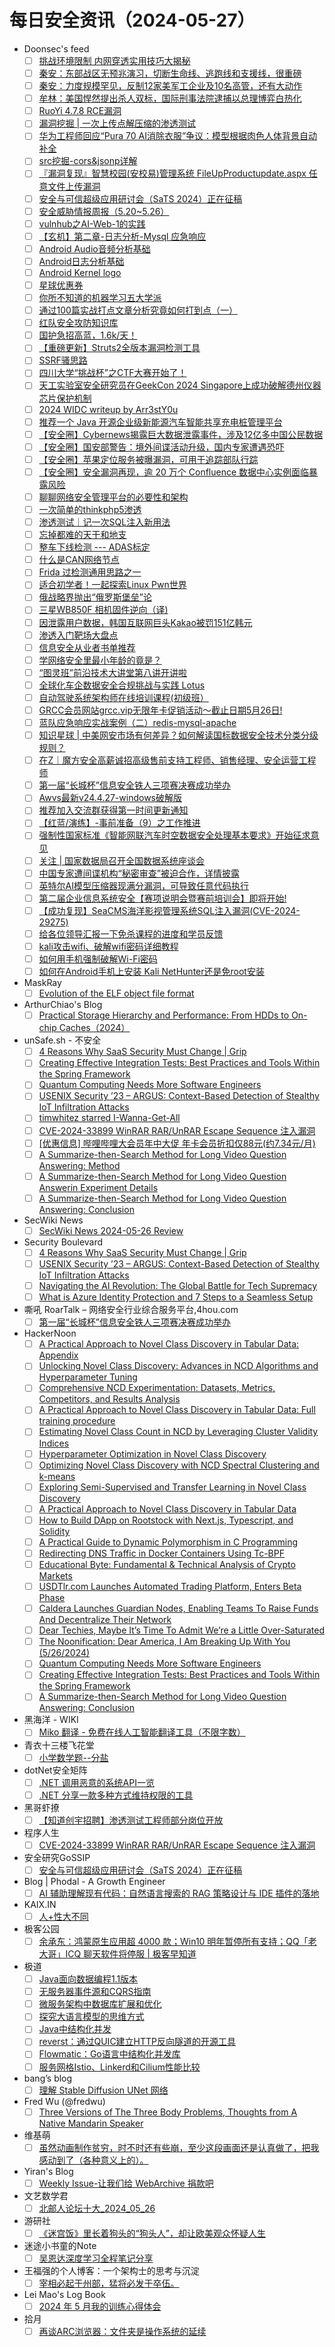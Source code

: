 # 每日安全资讯（2024-05-27）

- Doonsec's feed
  - [ ] [挑战环境限制 内网穿透实用技巧大揭秘](https://mp.weixin.qq.com/s?__biz=MzU4NDY3MTk2NQ==&mid=2247489883&idx=1&sn=d035493d1eb6cb07fef22403917dc5cc)
  - [ ] [秦安：东部战区无预兆演习，切断生命线、逃跑线和支援线，很重磅](https://mp.weixin.qq.com/s?__biz=MzA5MDg1MDUyMA==&mid=2650470032&idx=1&sn=109458585a0f3b1de32174b46403b4e7)
  - [ ] [秦安：力度规模罕见，反制12家美军工企业及10名高管，还有大动作](https://mp.weixin.qq.com/s?__biz=MzA5MDg1MDUyMA==&mid=2650470032&idx=2&sn=4f1c9cc36a178b7bd2bab4121570da42)
  - [ ] [牟林：美国悍然提出杀人双标，国际刑事法院逮捕以总理博弈白热化](https://mp.weixin.qq.com/s?__biz=MzA5MDg1MDUyMA==&mid=2650470032&idx=3&sn=404b1bfaec32c0b71fcdbf23de605de8)
  - [ ] [RuoYi 4.7.8 RCE漏洞](https://mp.weixin.qq.com/s?__biz=MjM5MTg0Nzk5Nw==&mid=2247484694&idx=1&sn=41fb3a356a0bcf99887549a8b9345d93)
  - [ ] [漏洞挖掘 | 一次上传点解压缩的渗透测试](https://mp.weixin.qq.com/s?__biz=MzkxNjMwNDUxNg==&mid=2247485511&idx=1&sn=c272f84fd8e7c6d2b159562bfce81b23)
  - [ ] [华为工程师回应“Pura 70 AI消除衣服”争议：模型根据肉色人体背景自动补全](https://mp.weixin.qq.com/s?__biz=MzIyMDEzMTA2MQ==&mid=2651166743&idx=1&sn=0ec0a3cc7d2548d8ef8ceb74197e8fd2)
  - [ ] [src挖掘-cors&jsonp详解](https://mp.weixin.qq.com/s?__biz=MzkxNDY0NjY3MQ==&mid=2247484768&idx=1&sn=7867074be7c9496fe0cb3a87dd748a52)
  - [ ] [『漏洞复现』智慧校园(安校易)管理系统 FileUpProductupdate.aspx 任意文件上传漏洞](https://mp.weixin.qq.com/s?__biz=MzkyNDY3MTY3MA==&mid=2247484390&idx=1&sn=594e1069c5707fd19d0e8c2a3d5060d4)
  - [ ] [安全与可信超级应用研讨会（SaTS 2024）正在征稿](https://mp.weixin.qq.com/s?__biz=Mzg5ODUxMzg0Ng==&mid=2247498090&idx=1&sn=329fb6d5edebb3159005e28e85f3249f)
  - [ ] [安全威胁情报周报（5.20~5.26）](https://mp.weixin.qq.com/s?__biz=Mzg5MTc3ODY4Mw==&mid=2247505936&idx=1&sn=11a8e5b12e3ec06c245e8b95090da325)
  - [ ] [vulnhub之AI-Web-1的实践](https://mp.weixin.qq.com/s?__biz=MzA3MjM5MDc2Nw==&mid=2650748450&idx=1&sn=90b8df0663853bfe183f7f2a5aa01439)
  - [ ] [【玄机】第二章-日志分析-Mysql 应急响应](https://mp.weixin.qq.com/s?__biz=MzkzNTY0NzU3Mw==&mid=2247483842&idx=1&sn=a036ae8d98583203cc4af1dae18c2521)
  - [ ] [Android Audio音频分析基础](https://mp.weixin.qq.com/s?__biz=Mzg2NzUzNzk1Mw==&mid=2247496859&idx=1&sn=74cefbf3f6c1ad984c5f8310be868953)
  - [ ] [Android日志分析基础](https://mp.weixin.qq.com/s?__biz=Mzg2NzUzNzk1Mw==&mid=2247496859&idx=2&sn=db40a815a201b8aa389271bb4bc8daa3)
  - [ ] [Android Kernel logo](https://mp.weixin.qq.com/s?__biz=Mzg2NzUzNzk1Mw==&mid=2247496859&idx=3&sn=897bf59f0f8e85a0318557d171cbb42e)
  - [ ] [星球优惠券](https://mp.weixin.qq.com/s?__biz=Mzg2NzUzNzk1Mw==&mid=2247496859&idx=4&sn=a41c38a993c7721d0a9acc324ca8dcc9)
  - [ ] [你所不知道的机器学习五大学派](https://mp.weixin.qq.com/s?__biz=MzI3NzM5NDA0NA==&mid=2247487921&idx=1&sn=8c03916bb506f9bcdf1e0d54591c9579)
  - [ ] [通过100篇实战打点文章分析究竟如何打到点（一）](https://mp.weixin.qq.com/s?__biz=Mzg2ODYxMzY3OQ==&mid=2247512452&idx=1&sn=c5e0417176dd1b02f092347476e065c1)
  - [ ] [红队安全攻防知识库](https://mp.weixin.qq.com/s?__biz=Mzg2ODYxMzY3OQ==&mid=2247512452&idx=2&sn=f58d9184f50ec0990ddf48545ab39ed7)
  - [ ] [国护急招高蓝，1.6k/天！](https://mp.weixin.qq.com/s?__biz=MzIxOTQ1OTY4OQ==&mid=2247484910&idx=1&sn=24c091fd21afdff1ed1106d6c218f6c8)
  - [ ] [【重磅更新】Struts2全版本漏洞检测工具](https://mp.weixin.qq.com/s?__biz=MzkzOTY1MzcyOQ==&mid=2247488109&idx=1&sn=8861db4430d3c4d0129a5e56d8381caa)
  - [ ] [SSRF骚思路](https://mp.weixin.qq.com/s?__biz=MzIzMTIzNTM0MA==&mid=2247494781&idx=1&sn=da474667793767bc5ab931fde0fa09f1)
  - [ ] [四川大学“挑战杯”之CTF大赛开始了！](https://mp.weixin.qq.com/s?__biz=MzUxNDk1ODUxMw==&mid=2247486311&idx=1&sn=299d32ba6caf881826180b4df9e8d8a7)
  - [ ] [天工实验室安全研究员在GeekCon 2024 Singapore上成功破解德州仪器芯片保护机制](https://mp.weixin.qq.com/s?__biz=Mzk0OTU2ODQ4Mw==&mid=2247485272&idx=1&sn=c9168b5ed9436bf63259fd1382e8ff07)
  - [ ] [2024 WIDC writeup by Arr3stY0u](https://mp.weixin.qq.com/s?__biz=Mzg4MjcxMTAwMQ==&mid=2247488217&idx=1&sn=9e70bf46045d10985b8bb2d5111ded43)
  - [ ] [推荐一个 Java 开源企业级新能源汽车智能共享充电桩管理平台](https://mp.weixin.qq.com/s?__biz=MjM5OTA4MzA0MA==&mid=2454934087&idx=1&sn=b7811a6f6229e4686388bb73854d3f04)
  - [ ] [【安全圈】Cybernews揭露巨大数据泄露事件，涉及12亿多中国公民数据](https://mp.weixin.qq.com/s?__biz=MzIzMzE4NDU1OQ==&mid=2652060568&idx=1&sn=4f51886497290dbf2f491400f1b6fcb0)
  - [ ] [【安全圈】国安部警告：境外间谍活动升级，国内专家遭遇恐吓](https://mp.weixin.qq.com/s?__biz=MzIzMzE4NDU1OQ==&mid=2652060568&idx=2&sn=76e32ba6f619fa3cf4eab5422cf5d4cf)
  - [ ] [【安全圈】苹果定位服务被曝漏洞，可用于追踪部队行踪](https://mp.weixin.qq.com/s?__biz=MzIzMzE4NDU1OQ==&mid=2652060568&idx=3&sn=443baf691158d8592a60269c80799312)
  - [ ] [【安全圈】安全漏洞再现，逾 20 万个 Confluence 数据中心实例面临暴露风险](https://mp.weixin.qq.com/s?__biz=MzIzMzE4NDU1OQ==&mid=2652060568&idx=4&sn=c31b7000ca1726455c9fbac5c8545662)
  - [ ] [聊聊网络安全管理平台的必要性和架构](https://mp.weixin.qq.com/s?__biz=MzI4NzA1Nzg5OA==&mid=2247484995&idx=1&sn=38e7f1ad37ac8af05de567fd053258ac)
  - [ ] [一次简单的thinkphp5渗透](https://mp.weixin.qq.com/s?__biz=MzUzNDMyNjI3Mg==&mid=2247486710&idx=1&sn=4c166e533da219ecd889f174e77aa5b8)
  - [ ] [渗透测试｜记一次SQL注入新用法](https://mp.weixin.qq.com/s?__biz=MzkwODM3NjIxOQ==&mid=2247500383&idx=1&sn=c028303833068a30ae5e4d7b22bc9f05)
  - [ ] [忘掉都难的天干和地支](https://mp.weixin.qq.com/s?__biz=Mzg4MzgwMDE2Mw==&mid=2247487653&idx=1&sn=78083d1cfc2d12273e9141f104efa022)
  - [ ] [整车下线检测 --- ADAS标定](https://mp.weixin.qq.com/s?__biz=MzIzOTc2OTAxMg==&mid=2247538097&idx=1&sn=f2c27e54c597db1507e17091ca3bdba6)
  - [ ] [什么是CAN网络节点](https://mp.weixin.qq.com/s?__biz=MzIzOTc2OTAxMg==&mid=2247538097&idx=2&sn=4e48307e8485912f0c9d86c67ffe2b2a)
  - [ ] [Frida 过检测通用思路之一](https://mp.weixin.qq.com/s?__biz=MjM5NTc2MDYxMw==&mid=2458555503&idx=1&sn=78655315206fbf7f6c3765a7dcf21f3e)
  - [ ] [适合初学者！一起探索Linux Pwn世界](https://mp.weixin.qq.com/s?__biz=MjM5NTc2MDYxMw==&mid=2458555503&idx=2&sn=c27f7764d4951a631ec2c506106ab34c)
  - [ ] [俄战略界抛出“俄罗斯堡垒”论](https://mp.weixin.qq.com/s?__biz=MzI1OTExNDY1NQ==&mid=2651613009&idx=1&sn=65d626789916d1cad22bce01cd05b446)
  - [ ] [三星WB850F 相机固件逆向（译)](https://mp.weixin.qq.com/s?__biz=MzU4OTk0NDMzOA==&mid=2247484525&idx=1&sn=8c18e9d6e7dfd8239b386280de61122d)
  - [ ] [因泄露用户数据，韩国互联网巨头Kakao被罚151亿韩元](https://mp.weixin.qq.com/s?__biz=MzIxMDIwODM2MA==&mid=2653929969&idx=1&sn=f198f8626178e9219afa810cffea84f3)
  - [ ] [渗透入门靶场大盘点](https://mp.weixin.qq.com/s?__biz=MzkyNTUyNTE5OA==&mid=2247485238&idx=1&sn=5c8dd5501de45ce334c0606af63c4870)
  - [ ] [信息安全从业者书单推荐](https://mp.weixin.qq.com/s?__biz=MzkxMzMyNzMyMA==&mid=2247557463&idx=1&sn=a669100b5edc90e738f816c89e029127)
  - [ ] [学网络安全里最小年龄的竟是？](https://mp.weixin.qq.com/s?__biz=MzkxMzMyNzMyMA==&mid=2247557463&idx=2&sn=01eea11baa2a67f93e4d2280a70e438c)
  - [ ] [“图灵班”前沿技术大讲堂第八讲开讲啦](https://mp.weixin.qq.com/s?__biz=Mzk0MDMwNjU3Ng==&mid=2247484219&idx=1&sn=43fa06db340c559fde946a08ad61c6c1)
  - [ ] [全球化车企数据安全合规挑战与实践 Lotus](https://mp.weixin.qq.com/s?__biz=MzU2MDk1Nzg2MQ==&mid=2247609351&idx=1&sn=c85ae07bf30bb419f0006e8b062f0cb5)
  - [ ] [自动驾驶系统架构师在线培训课程(初级班）](https://mp.weixin.qq.com/s?__biz=MzU2MDk1Nzg2MQ==&mid=2247609351&idx=2&sn=d8b2fcf0a296bdf85e0b34461110fa2d)
  - [ ] [GRCC会员网站grcc.vip无限年卡促销活动～截止日期5月26日!](https://mp.weixin.qq.com/s?__biz=MzU2MDk1Nzg2MQ==&mid=2247609351&idx=3&sn=3e055c1a9a97d9bcfb0e39c8ba088e3b)
  - [ ] [蓝队应急响应实战案例（二）redis-mysql-apache](https://mp.weixin.qq.com/s?__biz=Mzg5MzMzNTUzMA==&mid=2247484809&idx=1&sn=d88864b9976f92976e67488e294200b4)
  - [ ] [知识星球 | 中美网安市场有何差异？如何解读国标数据安全技术分类分级规则？](https://mp.weixin.qq.com/s?__biz=MzU5ODgzNTExOQ==&mid=2247622141&idx=1&sn=8a13bf9ba74523561fa1d3e719247842)
  - [ ] [在Z｜魔方安全高薪诚招高级售前支持工程师、销售经理、安全运营工程师](https://mp.weixin.qq.com/s?__biz=MzU5ODgzNTExOQ==&mid=2247622141&idx=2&sn=e3bc077632c526c03e9c107444b48c79)
  - [ ] [第一届“长城杯”信息安全铁人三项赛决赛成功举办](https://mp.weixin.qq.com/s?__biz=MzU5ODgzNTExOQ==&mid=2247622141&idx=3&sn=69e71116be1a223d14bc17d5ce816b87)
  - [ ] [Awvs最新v24.4.27-windows破解版](https://mp.weixin.qq.com/s?__biz=Mzg5NTYwMDIyOA==&mid=2247504481&idx=1&sn=5aa3414e2835cf4a5ab7b6bace390481)
  - [ ] [推荐加入交流群获得第一时间更新通知](https://mp.weixin.qq.com/s?__biz=Mzg5NTYwMDIyOA==&mid=2247504481&idx=2&sn=3a1ddaadd6ae6a308f6623df14382a9d)
  - [ ] [【红蓝/演练】-事前准备（9）之工作推进](https://mp.weixin.qq.com/s?__biz=MzI1OTUyMTI2MQ==&mid=2247484501&idx=1&sn=8df3977d19c91021e10ddc9966713374)
  - [ ] [强制性国家标准《智能网联汽车时空数据安全处理基本要求》开始征求意见](https://mp.weixin.qq.com/s?__biz=MzI5NTM4OTQ5Mg==&mid=2247623165&idx=1&sn=ee5266dcfdf0c57d4cb79c4590610c1f)
  - [ ] [关注 | 国家数据局召开全国数据系统座谈会](https://mp.weixin.qq.com/s?__biz=MzI5NTM4OTQ5Mg==&mid=2247623165&idx=2&sn=efcad6bdd66eb05ef844a2019b401474)
  - [ ] [中国专家遭间谍机构“秘密审查”被迫合作，详情披露](https://mp.weixin.qq.com/s?__biz=MzI5NTM4OTQ5Mg==&mid=2247623165&idx=3&sn=e0e90dfdd9f8fe8b2b4fc3001ec1826c)
  - [ ] [英特尔AI模型压缩器现满分漏洞，可导致任意代码执行](https://mp.weixin.qq.com/s?__biz=MzI5NTM4OTQ5Mg==&mid=2247623165&idx=4&sn=85e1131c369cdb8314c7c581f7b46960)
  - [ ] [第二届企业信息系统安全【赛项说明会暨赛前培训会】即将开始!](https://mp.weixin.qq.com/s?__biz=MzU1NTYxMjA5MA==&mid=2247501442&idx=1&sn=c8197c5af7e54dc6ef30aeeb16d4d801)
  - [ ] [【成功复现】SeaCMS海洋影视管理系统SQL注入漏洞(CVE-2024-29275)](https://mp.weixin.qq.com/s?__biz=MzU2NDgzOTQzNw==&mid=2247501700&idx=1&sn=3481e567a5490fdbc8a55232de4c7dbc)
  - [ ] [给各位领导汇报一下免杀课程的进度和学员反馈](https://mp.weixin.qq.com/s?__biz=Mzg5OTg1MDk0Mw==&mid=2247484615&idx=1&sn=b59be5aa4d981e25e48528cdcdd60c16)
  - [ ] [kali攻击wifi、破解wifi密码详细教程](https://mp.weixin.qq.com/s?__biz=MzI2OTk4MTA3Ng==&mid=2247490772&idx=1&sn=f30459549b61d6a623046ce489c87196)
  - [ ] [如何用手机强制破解Wi-Fi密码](https://mp.weixin.qq.com/s?__biz=MzI2OTk4MTA3Ng==&mid=2247490772&idx=2&sn=18212ea8383c58f8fedc96792c98345f)
  - [ ] [如何在Android手机上安装 Kali NetHunter还是免root安装](https://mp.weixin.qq.com/s?__biz=MzI2OTk4MTA3Ng==&mid=2247490772&idx=3&sn=55b2ecc20cbaeb21d97adb856d9c8600)
- MaskRay
  - [ ] [Evolution of the ELF object file format](https://maskray.me/blog/2024-05-26-evolution-of-elf-object-file-format)
- ArthurChiao's Blog
  - [ ] [Practical Storage Hierarchy and Performance: From HDDs to On-chip Caches（2024）](https://arthurchiao.github.io/blog/practical-storage-hierarchy/)
- unSafe.sh - 不安全
  - [ ] [4 Reasons Why SaaS Security Must Change | Grip](https://buaq.net/go-241653.html)
  - [ ] [Creating Effective Integration Tests: Best Practices and Tools Within the Spring Framework](https://buaq.net/go-241647.html)
  - [ ] [Quantum Computing Needs More Software Engineers](https://buaq.net/go-241646.html)
  - [ ] [USENIX Security ’23 – ARGUS: Context-Based Detection of Stealthy IoT Infiltration Attacks](https://buaq.net/go-241642.html)
  - [ ] [timwhitez starred I-Wanna-Get-All](https://buaq.net/go-241641.html)
  - [ ] [CVE-2024-33899 WinRAR RAR/UnRAR Escape Sequence 注入漏洞](https://buaq.net/go-241630.html)
  - [ ] [[优惠信息] 哔哩哔哩大会员年中大促 年卡会员折扣仅88元(约7.34元/月)](https://buaq.net/go-241631.html)
  - [ ] [A Summarize-then-Search Method for Long Video Question Answering: Method](https://buaq.net/go-241649.html)
  - [ ] [A Summarize-then-Search Method for Long Video Question Answerin Experiment Details](https://buaq.net/go-241650.html)
  - [ ] [A Summarize-then-Search Method for Long Video Question Answering: Conclusion](https://buaq.net/go-241648.html)
- SecWiki News
  - [ ] [SecWiki News 2024-05-26 Review](http://www.sec-wiki.com/?2024-05-26)
- Security Boulevard
  - [ ] [4 Reasons Why SaaS Security Must Change | Grip](https://securityboulevard.com/2024/05/4-reasons-why-saas-security-must-change-grip/)
  - [ ] [USENIX Security ’23 – ARGUS: Context-Based Detection of Stealthy IoT Infiltration Attacks](https://securityboulevard.com/2024/05/usenix-security-23-argus-context-based-detection-of-stealthy-iot-infiltration-attacks/)
  - [ ] [Navigating the AI Revolution: The Global Battle for Tech Supremacy](https://securityboulevard.com/2024/05/navigating-the-ai-revolution-the-global-battle-for-tech-supremacy/)
  - [ ] [What is Azure Identity Protection and 7 Steps to a Seamless Setup](https://securityboulevard.com/2024/05/what-is-azure-identity-protection-and-7-steps-to-a-seamless-setup/)
- 嘶吼 RoarTalk – 网络安全行业综合服务平台,4hou.com
  - [ ] [第一届“长城杯”信息安全铁人三项赛决赛成功举办](https://www.4hou.com/posts/NKZD)
- HackerNoon
  - [ ] [A Practical Approach to Novel Class Discovery in Tabular Data: Appendix](https://hackernoon.com/a-practical-approach-to-novel-class-discovery-in-tabular-data-appendix?source=rss)
  - [ ] [Unlocking Novel Class Discovery: Advances in NCD Algorithms and Hyperparameter Tuning](https://hackernoon.com/unlocking-novel-class-discovery-advances-in-ncd-algorithms-and-hyperparameter-tuning?source=rss)
  - [ ] [Comprehensive NCD Experimentation: Datasets, Metrics, Competitors, and Results Analysis](https://hackernoon.com/comprehensive-ncd-experimentation-datasets-metrics-competitors-and-results-analysis?source=rss)
  - [ ] [A Practical Approach to Novel Class Discovery in Tabular Data: Full training procedure](https://hackernoon.com/a-practical-approach-to-novel-class-discovery-in-tabular-data-full-training-procedure?source=rss)
  - [ ] [Estimating Novel Class Count in NCD by Leveraging Cluster Validity Indices](https://hackernoon.com/estimating-novel-class-count-in-ncd-by-leveraging-cluster-validity-indices?source=rss)
  - [ ] [Hyperparameter Optimization in Novel Class Discovery](https://hackernoon.com/hyperparameter-optimization-in-novel-class-discovery?source=rss)
  - [ ] [Optimizing Novel Class Discovery with NCD Spectral Clustering and k-means](https://hackernoon.com/optimizing-novel-class-discovery-with-ncd-spectral-clustering-and-k-means?source=rss)
  - [ ] [Exploring Semi-Supervised and Transfer Learning in Novel Class Discovery](https://hackernoon.com/exploring-semi-supervised-and-transfer-learning-in-novel-class-discovery?source=rss)
  - [ ] [A Practical Approach to Novel Class Discovery in Tabular Data](https://hackernoon.com/a-practical-approach-to-novel-class-discovery-in-tabular-data?source=rss)
  - [ ] [How to Build DApp on Rootstock with Next.js, Typescript, and Solidity](https://hackernoon.com/how-to-build-dapp-on-rootstock-with-nextjs-typescript-and-solidity?source=rss)
  - [ ] [A Practical Guide to Dynamic Polymorphism in C Programming](https://hackernoon.com/a-practical-guide-to-dynamic-polymorphism-in-c-programming?source=rss)
  - [ ] [Redirecting DNS Traffic in Docker Containers Using Tc-BPF](https://hackernoon.com/redirecting-dns-traffic-in-docker-containers-using-tc-bpf?source=rss)
  - [ ] [Educational Byte: Fundamental & Technical Analysis of Crypto Markets](https://hackernoon.com/educational-byte-fundamental-and-technical-analysis-of-crypto-markets?source=rss)
  - [ ] [USDTlr.com Launches Automated Trading Platform, Enters Beta Phase](https://hackernoon.com/usdtlrcom-launches-automated-trading-platform-enters-beta-phase?source=rss)
  - [ ] [Caldera Launches Guardian Nodes, Enabling Teams To Raise Funds And Decentralize Their Network](https://hackernoon.com/caldera-launches-guardian-nodes-enabling-teams-to-raise-funds-and-decentralize-their-network?source=rss)
  - [ ] [Dear Techies, Maybe It’s Time To Admit We’re a Little Over-Saturated](https://hackernoon.com/dear-techies-maybe-its-time-to-admit-were-a-little-over-saturated?source=rss)
  - [ ] [The Noonification: Dear America, I Am Breaking Up With You (5/26/2024)](https://hackernoon.com/5-26-2024-noonification?source=rss)
  - [ ] [Quantum Computing Needs More Software Engineers](https://hackernoon.com/quantum-computing-needs-more-software-engineers?source=rss)
  - [ ] [Creating Effective Integration Tests: Best Practices and Tools Within the Spring Framework](https://hackernoon.com/creating-effective-integration-tests-best-practices-and-tools-within-the-spring-framework?source=rss)
  - [ ] [A Summarize-then-Search Method for Long Video Question Answering: Conclusion](https://hackernoon.com/a-summarize-then-search-method-for-long-video-question-answering-conclusion?source=rss)
- 黑海洋 - WIKI
  - [ ] [Miko 翻译 - 免费在线人工智能翻译工具（不限字数）](https://www.upx8.com/4174)
- 青衣十三楼飞花堂
  - [ ] [小学数学题--分盐](https://mp.weixin.qq.com/s?__biz=MzUzMjQyMDE3Ng==&mid=2247487432&idx=1&sn=314e3768a6273d0c449ca30c83d3720b&chksm=fab2ccf7cdc545e19504e733ec7a871da8a3e82d3a4119e14243d2b727f82392ec00b478514f&scene=58&subscene=0#rd)
- dotNet安全矩阵
  - [ ] [.NET 调用恶意的系统API一览](https://mp.weixin.qq.com/s?__biz=MzUyOTc3NTQ5MA==&mid=2247492124&idx=1&sn=f285290dcda2cf781d14b58d35bc31c7&chksm=fa594cf1cd2ec5e72c36c5070735dc71ba9e1f45620062e3c5caad1d7f6163c7d01b4a6592ea&scene=58&subscene=0#rd)
  - [ ] [.NET 分享一款多种方式维持权限的工具](https://mp.weixin.qq.com/s?__biz=MzUyOTc3NTQ5MA==&mid=2247492124&idx=2&sn=ac3929c67ec39d3b86692972dd1a247c&chksm=fa594cf1cd2ec5e75717497be0cb028afa02ce92e33c5eb9c998e09055d07f317d528e6f05bf&scene=58&subscene=0#rd)
- 黑哥虾撩
  - [ ] [【知道创宇招聘】渗透测试工程师部分岗位开放](https://mp.weixin.qq.com/s?__biz=Mzg5OTU1NTEwMg==&mid=2247484110&idx=1&sn=c6a57f65e6344d4c1b8a4d76922358ba&chksm=c050c8bff72741a962ea5af3e7b8724f57655ebfe55a7dc6388a64f86865266ed6d8db2d035d&scene=58&subscene=0#rd)
- 程序人生
  - [ ] [CVE-2024-33899 WinRAR RAR/UnRAR Escape Sequence 注入漏洞](https://programlife.net/2024/05/26/cve-2024-33899-winrar-escape-sequence-injection-vulnerability/)
- 安全研究GoSSIP
  - [ ] [安全与可信超级应用研讨会（SaTS 2024）正在征稿](https://mp.weixin.qq.com/s?__biz=Mzg5ODUxMzg0Ng==&mid=2247498090&idx=1&sn=329fb6d5edebb3159005e28e85f3249f&chksm=c063d7b3f7145ea55d99ad3885561b57c510ba8afadb687de776e360b7b8cefd5dfd241d8900&scene=58&subscene=0#rd)
- Blog | Phodal - A Growth Engineer
  - [ ] [AI 辅助理解现有代码：自然语言搜索的 RAG 策略设计与 IDE 插件的落地](http://www.phodal.com/blog/ai-assistant-understanding-codebase/)
- KAIX.IN
  - [ ] [人+性大不同](https://kaix.in/2024/0526-risque-usiness/)
- 极客公园
  - [ ] [余承东：鸿蒙原生应用超 4000 款；Win10 明年暂停所有支持；QQ「老大哥」ICQ 聊天软件将停服 | 极客早知道](https://mp.weixin.qq.com/s?__biz=MTMwNDMwODQ0MQ==&mid=2653042466&idx=1&sn=465e42011bb412ddcbae29ec30f1353d&chksm=7e574a944920c382d47028de7a3df38d6c32ad489c9816b1e3d8a4be95afb42bb67688be0f9e&scene=58&subscene=0#rd)
- 极道
  - [ ] [Java面向数据编程1.1版本](https://www.jdon.com/73825.html)
  - [ ] [无服务器事件源和CQRS指南](https://www.jdon.com/73824.html)
  - [ ] [微服务架构中数据库扩展和优化](https://www.jdon.com/73823.html)
  - [ ] [探究大语言模型的思维方式](https://www.jdon.com/73822.html)
  - [ ] [Java中结构化并发](https://www.jdon.com/73821.html)
  - [ ] [reverst：通过QUIC建立HTTP反向隧道的开源工具](https://www.jdon.com/73820.html)
  - [ ] [Flowmatic：Go语言中结构化并发库](https://www.jdon.com/73819.html)
  - [ ] [服务网格Istio、Linkerd和Cilium性能比较](https://www.jdon.com/73818.html)
- bang’s blog
  - [ ] [理解 Stable Diffusion UNet 网络](http://blog.cnbang.net/tech/3823/)
- Fred Wu (@fredwu)
  - [ ] [Three Versions of The Three Body Problems, Thoughts from A Native Mandarin Speaker](http://persumi.com/u/fredwu/p/three-versions-of-the-three-body-problems-thoughts-from-a-native-mandarin-speaker)
- 维基萌
  - [ ] [虽然动画制作贫穷，时不时还有些崩，至少这段画面还是认真做了，把我感动到了（各种意义上的）。](https://www.wikimoe.com/post/nny9mreg)
- Yiran's Blog
  - [ ] [Weekly Issue-让我们给 WebArchive 捐款吧](https://zdyxry.github.io/2024/05/26/Weekly-Issue-%E8%AE%A9%E6%88%91%E4%BB%AC%E7%BB%99-WebArchive-%E6%8D%90%E6%AC%BE%E5%90%A7/)
- 文艺数学君
  - [ ] [北邮人论坛十大_2024_05_26](https://mathpretty.com/17130.html)
- 游研社
  - [ ] [《迷宫饭》里长着狗头的“狗头人”，却让欧美观众怀疑人生](https://www.yystv.cn/p/11775)
- 迷途小书童的Note
  - [ ] [吴恩达深度学习全程笔记分享](https://xugaoxiang.com/2024/05/26/deep-learning-ai-tutorial/)
- 王福强的个人博客：一个架构士的思考与沉淀
  - [ ] [宰相必起于州部，猛将必发于卒伍。](http://afoo.me/posts/2024-05-27-governor-and-general.html)
- Lei Mao's Log Book
  - [ ] [2024 年 5 月我的训练心得体会](https://leimao.github.io/essay/2024%E5%B9%B45%E6%9C%88%E6%88%91%E7%9A%84%E8%AE%AD%E7%BB%83%E5%BF%83%E5%BE%97%E4%BD%93%E4%BC%9A/)
- 拾月
  - [ ] [再谈ARC浏览器：文件夹是操作系统的延续](https://www.skyue.com/24052613.html)
